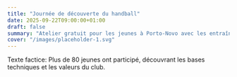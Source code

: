 ```yaml
---
title: "Journée de découverte du handball"
date: 2025-09-22T09:00:00+01:00
draft: false
summary: "Atelier gratuit pour les jeunes à Porto-Novo avec les entraîneurs du club."
cover: "/images/placeholder-1.svg"
---
```


Texte factice: Plus de 80 jeunes ont participé, découvrant les bases techniques et les valeurs du club.
